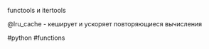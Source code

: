 functools  и itertools


@lru_cache - кеширует и ускоряет повторяющиеся вычисления 



#python #functions